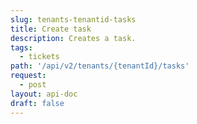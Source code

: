 ```yaml
---
slug: tenants-tenantid-tasks
title: Create task
description: Creates a task.
tags:
  - tickets
path: '/api/v2/tenants/{tenantId}/tasks'
request:
  - post
layout: api-doc
draft: false
---
```


